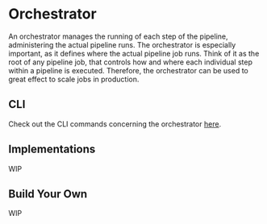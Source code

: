 # Orchestrator

An orchestrator manages the running of each step of the pipeline, administering the actual pipeline runs. The
orchestrator is especially important, as it defines where the actual pipeline job runs. Think of it as the root of any
pipeline job, that controls how and where each individual step within a pipeline is executed. Therefore, the
orchestrator can be used to great effect to scale jobs in production.

## CLI

Check out the CLI commands concerning the orchestrator
[here](https://apidocs.zenml.io/latest/cli/#zenml.cli--customizing-your-orchestrator).

## Implementations 

WIP

## Build Your Own

WIP
